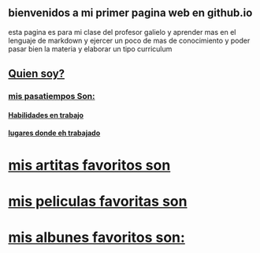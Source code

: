 ## bienvenidos a mi primer pagina web en github.io
esta pagina es para mi clase del profesor galielo y aprender mas en el lenguaje de markdown y ejercer un poco de mas de conocimiento y poder pasar bien la materia 
y elaborar un tipo curriculum 


## [Quien soy?](./quiensoy.md)




### [mis pasatiempos Son:](./pasatiempos.md)


#### [Habilidades en trabajo](./experiencia.md)


#### [lugares donde eh trabajado](./lugares.md)



# [mis artitas favoritos son](./artistas.md)




# [mis peliculas favoritas son](./peliculas.md)


# [mis albunes favoritos son:](./álbumes.md)














```





